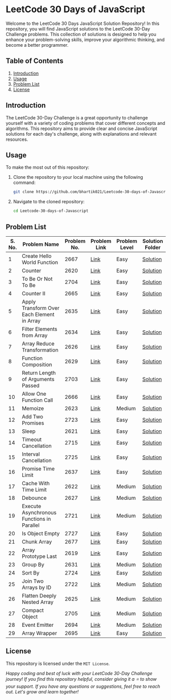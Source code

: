 # LeetCode 30 Days of JavaScript

Welcome to the LeetCode 30 Days JavaScript Solution Repository! In this repository, you will find JavaScript solutions to the LeetCode 30-Day Challenge problems. This collection of solutions is designed to help you enhance your problem-solving skills, improve your algorithmic thinking, and become a better programmer.

## Table of Contents

1. [Introduction](#introduction)
2. [Usage](#usage)
3. [Problem List](#problem-list)
5. [License](#license)

## Introduction

The LeetCode 30-Day Challenge is a great opportunity to challenge yourself with a variety of coding problems that cover different concepts and algorithms. This repository aims to provide clear and concise JavaScript solutions for each day's challenge, along with explanations and relevant resources.

## Usage

To make the most out of this repository:

1. Clone the repository to your local machine using the following command:
   ```bash
   git clone https://github.com/bhartik021/Leetcode-30-days-of-Javascript.git
   ```

2. Navigate to the cloned repository:
     ```bash
     cd Leetcode-30-days-of-Javascript
     ```

## Problem List
| S. No. | Problem Name | Problem No. | Problem Link | Problem Level | Solution Folder |
| ------ | ------------ | ----------- | ------------ | ------------- | -------- |
| 1 | Create Hello World Function | 2667 |[Link](https://leetcode.com/problems/create-hello-world-function/?envType=study-plan-v2&envId=30-days-of-javascript) | Easy | [Solution](https://github.com/bhartik021/LeetCode-30-Days-of-JavaScript/blob/main/2667.%20Create%20Hello%20World%20Function/Solution.js) |
| 2 | Counter | 2620 | [Link](https://leetcode.com/problems/counter/?envType=study-plan-v2&envId=30-days-of-javascript) | Easy | [Solution](https://github.com/bhartik021/LeetCode-30-Days-of-JavaScript/blob/main/2620.%20Counter/Solution.js) |
| 3 | To Be Or Not To Be | 2704 | [Link](https://leetcode.com/problems/to-be-or-not-to-be/?envType=study-plan-v2&envId=30-days-of-javascript) | Easy | [Solution](https://github.com/bhartik021/LeetCode-30-Days-of-JavaScript/blob/main/2704.%20To%20Be%20Or%20Not%20To%20Be/Solution.js) |
| 4 | Counter II | 2665 | [Link](https://leetcode.com/problems/counter-ii/?envType=study-plan-v2&envId=30-days-of-javascript) | Easy | [Solution](https://github.com/bhartik021/LeetCode-30-Days-of-JavaScript/blob/main/2665.%20Counter%20II/Solution.js) |
| 5 | Apply Transform Over Each Element in Array | 2635 | [Link](https://leetcode.com/problems/apply-transform-over-each-element-in-array/?envType=study-plan-v2&envId=30-days-of-javascript) | Easy | [Solution](https://github.com/bhartik021/LeetCode-30-Days-of-JavaScript/blob/main/2635.%20Apply%20Transform%20Over%20Each%20Element%20in%20Array/Solution.js) |
| 6 | Filter Elements from Array | 2634 | [Link](https://leetcode.com/problems/filter-elements-from-array/) | Easy | [Solution](https://github.com/bhartik021/LeetCode-30-Days-of-JavaScript/blob/main/2634.%20Filter%20Elements%20from%20Array/Solution.js) |
| 7 | Array Reduce Transformation | 2626 | [Link](https://leetcode.com/problems/array-reduce-transformation/) | Easy | [Solution](https://github.com/bhartik021/LeetCode-30-Days-of-JavaScript/blob/main/2626.%20Array%20Reduce%20Transformation/Solution.js) |
| 8 | Function Composition | 2629 | [Link](https://leetcode.com/problems/function-composition/) | Easy | [Solution](https://github.com/bhartik021/LeetCode-30-Days-of-JavaScript/blob/main/2629.%20Function%20Composition/Solution.js) |
| 9 | Return Length of Arguments Passed | 2703 | [Link](https://leetcode.com/problems/return-length-of-arguments-passed/) | Easy | [Solution](https://github.com/bhartik021/LeetCode-30-Days-of-JavaScript/blob/main/2703.%20Return%20Length%20of%20Arguments%20Passed/Solution.js) |
| 10 | Allow One Function Call | 2666 | [Link](https://leetcode.com/problems/allow-one-function-call/) | Easy | [Solution](https://github.com/bhartik021/LeetCode-30-Days-of-JavaScript/blob/main/2666.%20Allow%20One%20Function%20Call/Solution.js) |
| 11 | Memoize | 2623 | [Link](https://leetcode.com/problems/memoize/) | Medium | [Solution](https://github.com/bhartik021/LeetCode-30-Days-of-JavaScript/blob/main/2623.%20Memoize/Solution.js) |
| 12 | Add Two Promises | 2723 | [Link](https://leetcode.com/problems/add-two-promises/?envType=study-plan-v2&envId=30-days-of-javascript) | Easy | [Solution](https://github.com/bhartik021/LeetCode-30-Days-of-JavaScript/blob/main/2723.%20Add%20Two%20Promises/Solution.js) |
| 13 | Sleep | 2621 | [Link](https://leetcode.com/problems/sleep/) | Easy | [Solution](https://github.com/bhartik021/LeetCode-30-Days-of-JavaScript/blob/main/2621.%20Sleep/Solution.js) |
| 14 | Timeout Cancellation | 2715 | [Link](https://leetcode.com/problems/timeout-cancellation/) | Easy | [Solution](https://github.com/bhartik021/LeetCode-30-Days-of-JavaScript/blob/main/2715.%20Timeout%20Cancellation/Solution.js) |
| 15 | Interval Cancellation | 2725 | [Link](https://leetcode.com/problems/interval-cancellation/) | Easy | [Solution](https://github.com/bhartik021/LeetCode-30-Days-of-JavaScript/blob/main/2725.%20Interval%20Cancellation/Solution.js) |
| 16 | Promise Time Limit | 2637 | [Link](https://leetcode.com/problems/promise-time-limit/) | Easy | [Solution](https://github.com/bhartik021/LeetCode-30-Days-of-JavaScript/blob/main/2637.%20Promise%20Time%20Limit/Solution.js) |
| 17 | Cache With Time Limit | 2622 | [Link](https://leetcode.com/problems/cache-with-time-limit/) | Medium | [Solution](https://github.com/bhartik021/LeetCode-30-Days-of-JavaScript/blob/main/2622.%20Cache%20With%20Time%20Limit/Solution.js) |
| 18 | Debounce | 2627 | [Link](https://leetcode.com/problems/debounce/) | Medium | [Solution](https://github.com/bhartik021/LeetCode-30-Days-of-JavaScript/blob/main/2627.%20Debounce/Solution.js) |
| 19 | Execute Asynchronous Functions in Parallel | 2721 | [Link](https://leetcode.com/problems/execute-asynchronous-functions-in-parallel/) | Medium | [Solution](https://github.com/bhartik021/LeetCode-30-Days-of-JavaScript/blob/main/2721.%20Execute%20Asynchronous%20Functions%20in%20Parallel/Solution.js) |
| 20 | Is Object Empty | 2727 | [Link](https://leetcode.com/problems/is-object-empty/) | Easy | [Solution](https://github.com/bhartik021/LeetCode-30-Days-of-JavaScript/blob/main/2727.%20Is%20Object%20Empty/Solution.js) |
| 21 | Chunk Array | 2677 | [Link](https://leetcode.com/problems/chunk-array/) | Easy | [Solution](https://github.com/bhartik021/LeetCode-30-Days-of-JavaScript/blob/main/2677.%20Chunk%20Array/Solution.js) |
| 22 | Array Prototype Last | 2619 | [Link](https://leetcode.com/problems/array-prototype-last/) | Easy | [Solution](https://github.com/bhartik021/LeetCode-30-Days-of-JavaScript/blob/main/2619.%20Array%20Prototype%20Last/Solution.js) |
| 23 | Group By | 2631 | [Link](https://leetcode.com/problems/group-by/) | Medium | [Solution](https://github.com/bhartik021/LeetCode-30-Days-of-JavaScript/blob/main/2631.%20Group%20By/Solution.js) |
| 24 | Sort By | 2724 | [Link](https://leetcode.com/problems/sort-by/) | Easy | [Solution](https://github.com/bhartik021/LeetCode-30-Days-of-JavaScript/blob/main/2724.%20Sort%20By/Solution.js) |
| 25 | Join Two Arrays by ID | 2722 | [Link](https://leetcode.com/problems/join-two-arrays-by-id/) | Medium | [Solution](https://github.com/bhartik021/LeetCode-30-Days-of-JavaScript/blob/main/2722.%20Join%20Two%20Arrays%20by%20ID/Solution.js) |
| 26 | Flatten Deeply Nested Array | 2625 | [Link](https://leetcode.com/problems/flatten-deeply-nested-array/) | Medium | [Solution](https://github.com/bhartik021/LeetCode-30-Days-of-JavaScript/blob/main/2625.%20Flatten%20Deeply%20Nested%20Array/Solution.js) |
| 27 | Compact Object | 2705 | [Link](https://leetcode.com/problems/compact-object/) | Medium | [Solution](https://github.com/bhartik021/LeetCode-30-Days-of-JavaScript/blob/main/2705.%20Compact%20Object/Solution..js) |
| 28 | Event Emitter | 2694 | [Link](https://leetcode.com/problems/event-emitter/) | Medium | [Solution](https://github.com/bhartik021/LeetCode-30-Days-of-JavaScript/blob/main/2694.%20Event%20Emitter/Solution.js) |
| 29 | Array Wrapper | 2695 | [Link](https://leetcode.com/problems/array-wrapper/) | Easy | [Solution](https://github.com/bhartik021/LeetCode-30-Days-of-JavaScript/blob/main/2695.%20Array%20Wrapper/Solution.js) |

## License
This repository is licensed under the `MIT License`.

_Happy coding and best of luck with your LeetCode 30-Day Challenge journey! If you find this repository helpful, consider giving it a ⭐ to show your support. If you have any questions or suggestions, feel free to reach out. Let's grow and learn together!_

